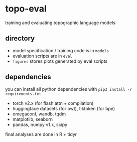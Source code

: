 # topo-eval
training and evaluating topographic language models

## directory
* model specification / training code is in `models`
* evaluation scripts are in `eval`
* `figures` stores plots generated by eval scripts

## dependencies
you can install all python dependencies with `pip3 install -r requirements.txt`
* torch v2.x (for flash attn + compilation)
* huggingface datasets (for owt), tiktoken (for bpe)
* omegaconf, wandb, tqdm
* matplotlib, seaborn
* pandas, numpy v1.x, scipy

final analyses are done in R + tidyr
